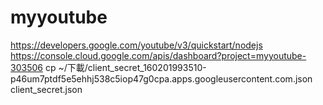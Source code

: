 # myyoutube
https://developers.google.com/youtube/v3/quickstart/nodejs
https://console.cloud.google.com/apis/dashboard?project=myyoutube-303506
cp ~/下載/client_secret_160201993510-p46um7ptdf5e5ehhj538c5iop47g0cpa.apps.googleusercontent.com.json client_secret.json
